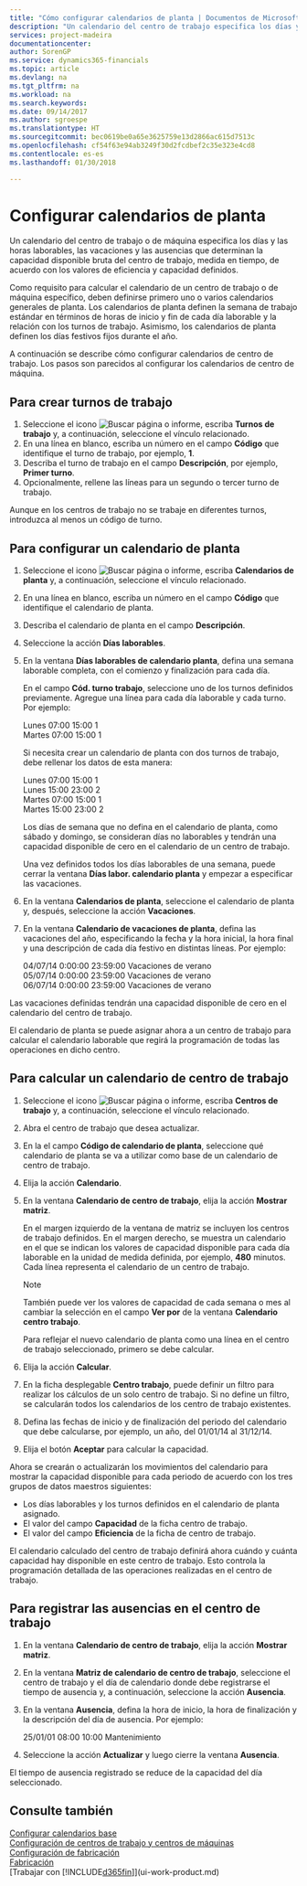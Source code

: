 ```yaml
---
title: "Cómo configurar calendarios de planta | Documentos de Microsoft"
description: "Un calendario del centro de trabajo especifica los días y las horas laborables, las vacaciones y las ausencias que determinan la capacidad bruta disponible del centro de trabajo, medida en tiempo, de acuerdo con los valores de eficiencia y de capacidad definidos. La creación y la activación de un calendario de centro de trabajo implica una serie de tareas previas."
services: project-madeira
documentationcenter: 
author: SorenGP
ms.service: dynamics365-financials
ms.topic: article
ms.devlang: na
ms.tgt_pltfrm: na
ms.workload: na
ms.search.keywords: 
ms.date: 09/14/2017
ms.author: sgroespe
ms.translationtype: HT
ms.sourcegitcommit: bec0619be0a65e3625759e13d2866ac615d7513c
ms.openlocfilehash: cf54f63e94ab3249f30d2fcdbef2c35e323e4cd8
ms.contentlocale: es-es
ms.lasthandoff: 01/30/2018

---
```

# <a name="set-up-shop-calendars"></a>Configurar calendarios de planta
Un calendario del centro de trabajo o de máquina especifica los días y las horas laborables, las vacaciones y las ausencias que determinan la capacidad disponible bruta del centro de trabajo, medida en tiempo, de acuerdo con los valores de eficiencia y capacidad definidos.

Como requisito para calcular el calendario de un centro de trabajo o de máquina específico, deben definirse primero uno o varios calendarios generales de planta. Los calendarios de planta definen la semana de trabajo estándar en términos de horas de inicio y fin de cada día laborable y la relación con los turnos de trabajo. Asimismo, los calendarios de planta definen los días festivos fijos durante el año.  

A continuación se describe cómo configurar calendarios de centro de trabajo. Los pasos son parecidos al configurar los calendarios de centro de máquina.  

## <a name="to-create-work-shifts"></a>Para crear turnos de trabajo  
1.  Seleccione el icono ![Buscar página o informe](media/ui-search/search_small.png "icono Buscar página o informe"), escriba **Turnos de trabajo** y, a continuación, seleccione el vínculo relacionado.  
2.  En una línea en blanco, escriba un número en el campo **Código** que identifique el turno de trabajo, por ejemplo, **1**.  
3.  Describa el turno de trabajo en el campo **Descripción**, por ejemplo, **Primer turno**.  
4.  Opcionalmente, rellene las líneas para un segundo o tercer turno de trabajo.  

Aunque en los centros de trabajo no se trabaje en diferentes turnos, introduzca al menos un código de turno.  

## <a name="to-set-up-a-shop-calendar"></a>Para configurar un calendario de planta  
1.  Seleccione el icono ![Buscar página o informe](media/ui-search/search_small.png "icono Buscar página o informe"), escriba **Calendarios de planta** y, a continuación, seleccione el vínculo relacionado.  
2.  En una línea en blanco, escriba un número en el campo **Código** que identifique el calendario de planta.  
3.  Describa el calendario de planta en el campo **Descripción**.  
4.  Seleccione la acción **Días laborables**.
5.  En la ventana **Días laborables de calendario planta**, defina una semana laborable completa, con el comienzo y finalización para cada día.  

    En el campo **Cód. turno trabajo**, seleccione uno de los turnos definidos previamente. Agregue una línea para cada día laborable y cada turno. Por ejemplo:  

    Lunes 07:00 15:00 1   
    Martes 07:00 15:00 1  

    Si necesita crear un calendario de planta con dos turnos de trabajo, debe rellenar los datos de esta manera:  

    Lunes 07:00 15:00 1   
    Lunes 15:00 23:00 2  
    Martes 07:00 15:00 1  
    Martes 15:00 23:00 2  

    Los días de semana que no defina en el calendario de planta, como sábado y domingo, se consideran días no laborables y tendrán una capacidad disponible de cero en el calendario de un centro de trabajo.  

    Una vez definidos todos los días laborables de una semana, puede cerrar la ventana **Días labor. calendario planta** y empezar a especificar las vacaciones.  

6.  En la ventana **Calendarios de planta**, seleccione el calendario de planta y, después, seleccione la acción **Vacaciones**.
7. En la ventana **Calendario de vacaciones de planta**, defina las vacaciones del año, especificando la fecha y la hora inicial, la hora final y una descripción de cada día festivo en distintas líneas. Por ejemplo:  

    04/07/14 0:00:00 23:59:00 Vacaciones de verano  
    05/07/14 0:00:00 23:59:00 Vacaciones de verano  
    06/07/14 0:00:00 23:59:00 Vacaciones de verano  

Las vacaciones definidas tendrán una capacidad disponible de cero en el calendario del centro de trabajo.  

El calendario de planta se puede asignar ahora a un centro de trabajo para calcular el calendario laborable que regirá la programación de todas las operaciones en dicho centro.  

## <a name="to-calculate-a-work-center-calendar"></a>Para calcular un calendario de centro de trabajo  

1.  Seleccione el icono ![Buscar página o informe](media/ui-search/search_small.png "icono Buscar página o informe"), escriba **Centros de trabajo** y, a continuación, seleccione el vínculo relacionado.
2. Abra el centro de trabajo que desea actualizar.  
3. En la el campo **Código de calendario de planta**, seleccione qué calendario de planta se va a utilizar como base de un calendario de centro de trabajo.  
4. Elija la acción **Calendario**.  
5. En la ventana **Calendario de centro de trabajo**, elija la acción **Mostrar matriz**.  

    En el margen izquierdo de la ventana de matriz se incluyen los centros de trabajo definidos. En el margen derecho, se muestra un calendario en el que se indican los valores de capacidad disponible para cada día laborable en la unidad de medida definida, por ejemplo, **480** minutos. Cada línea representa el calendario de un centro de trabajo.  

    > [!NOTE]  
    >  También puede ver los valores de capacidad de cada semana o mes al cambiar la selección en el campo **Ver por** de la ventana **Calendario centro trabajo**.  

    Para reflejar el nuevo calendario de planta como una línea en el centro de trabajo seleccionado, primero se debe calcular.  

6.  Elija la acción **Calcular**.  
7.  En la ficha desplegable **Centro trabajo**, puede definir un filtro para realizar los cálculos de un solo centro de trabajo. Si no define un filtro, se calcularán todos los calendarios de los centro de trabajo existentes.  
8.  Defina las fechas de inicio y de finalización del periodo del calendario que debe calcularse, por ejemplo, un año, del 01/01/14 al 31/12/14.
9. Elija el botón **Aceptar** para calcular la capacidad.  

Ahora se crearán o actualizarán los movimientos del calendario para mostrar la capacidad disponible para cada periodo de acuerdo con los tres grupos de datos maestros siguientes:  

- Los días laborables y los turnos definidos en el calendario de planta asignado.  
- El valor del campo **Capacidad** de la ficha centro de trabajo.  
- El valor del campo **Eficiencia** de la ficha de centro de trabajo.  

El calendario calculado del centro de trabajo definirá ahora cuándo y cuánta capacidad hay disponible en este centro de trabajo. Esto controla la programación detallada de las operaciones realizadas en el centro de trabajo.  

## <a name="to-record-work-center-absence"></a>Para registrar las ausencias en el centro de trabajo  
1.  En la ventana **Calendario de centro de trabajo**, elija la acción **Mostrar matriz**.
2. En la ventana **Matriz de calendario de centro de trabajo**, seleccione el centro de trabajo y el día de calendario donde debe registrarse el tiempo de ausencia y, a continuación, seleccione la acción **Ausencia**.  
3.  En la ventana **Ausencia**, defina la hora de inicio, la hora de finalización y la descripción del día de ausencia. Por ejemplo:  

    25/01/01 08:00 10:00 Mantenimiento  

4.  Seleccione la acción **Actualizar** y luego cierre la ventana **Ausencia**.  

El tiempo de ausencia registrado se reduce de la capacidad del día seleccionado.  

## <a name="see-also"></a>Consulte también  
[Configurar calendarios base](across-how-to-assign-base-calendars.md)  
[Configuración de centros de trabajo y centros de máquinas](production-how-to-set-up-work-and-machine-centers.md)  
[Configuración de fabricación](production-configure-production-processes.md)  
[Fabricación](production-manage-manufacturing.md)  
[Trabajar con [!INCLUDE[d365fin](includes/d365fin_md.md)]](ui-work-product.md)  

